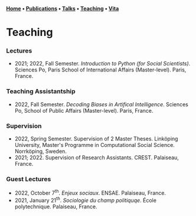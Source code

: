 **[Home](index.md) • [Publications](publications.md) • [Talks](talks.md) • [Teaching](teaching.md) • [Vita](cv.md)**


# Teaching


### Lectures


- 2021; 2022, Fall Semester. *Introduction to Python (for Social Scientists)*. Sciences Po, Paris School of International Affairs (Master-level). Paris, France. 


### Teaching Assistantship


- 2022, Fall Semester. *Decoding Biases in Artifical Intelligence*. Sciences Po, School of Public Affairs (Master-level). Paris, France.


### Supervision


- 2022, Spring Semester. Supervision of 2 Master Theses. Linköping University, Master's Programme in Computational Social Science. Norrköping, Sweden.
- 2021; 2022. Supervision of Research Assistants. CREST. Palaiseau, France.


### Guest Lectures

- 2022, October 7<sup>th</sup>. *Enjeux sociaux*. ENSAE. Palaiseau, France.
- 2021, January 21<sup>th</sup>. *Sociologie du champ politiquqe*. École polytechnique. Palaiseau, France.
